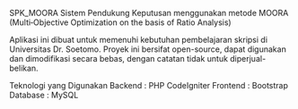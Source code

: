 SPK_MOORA
Sistem Pendukung Keputusan menggunakan metode MOORA (Multi‑Objective Optimization on the basis of Ratio Analysis)

Aplikasi ini dibuat untuk memenuhi kebutuhan pembelajaran skripsi di Universitas Dr. Soetomo. Proyek ini bersifat open-source, dapat digunakan dan dimodifikasi secara bebas, dengan catatan tidak untuk diperjual-belikan.

Teknologi yang Digunakan
Backend : PHP CodeIgniter
Frontend : Bootstrap
Database : MySQL
